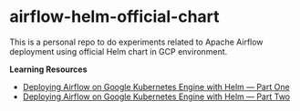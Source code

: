# airflow-helm-official-chart
This is a personal repo to do experiments related to Apache Airflow deployment using official Helm chart in GCP environment.

**Learning Resources**

- [Deploying Airflow on Google Kubernetes Engine with Helm — Part One](https://towardsdatascience.com/deploying-airflow-on-google-kubernetes-engine-with-helm-28c3d9f7a26b)
- [Deploying Airflow on Google Kubernetes Engine with Helm — Part Two](https://towardsdatascience.com/deploying-airflow-on-google-kubernetes-engine-with-helm-part-two-f833b0a3b0b1)